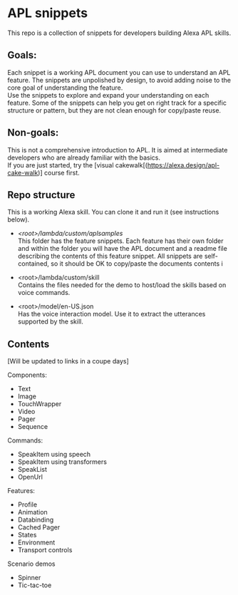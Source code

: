 # APL snippets  
This repo is a collection of snippets for developers building Alexa APL skills.   


## Goals:
Each snippet is a working APL document you can use to  understand an APL feature. The snippets are unpolished by design, to avoid adding noise to the core goal of understanding the feature.  
Use the snippets  to explore and expand your understanding on each feature. 
Some of the snippets can help you get on right track for a specific structure or pattern, but they are not clean enough for copy/paste reuse. 

## Non-goals:
This is not a comprehensive introduction to APL.  It is aimed at intermediate developers who are already familiar with the basics.   
If you are just started, try the [visual cakewalk[(https://alexa.design/apl-cake-walk)] course first. 
 


## Repo structure
This is a working Alexa skill. You can clone it and run it (see instructions below).

- *&lt;root&gt;/lambda/custom/aplsamples*   
This folder has the feature snippets. Each feature has their own folder and within the folder you will have the APL document and a readme file describing the contents of this feature snippet. 
All snippets are self-contained, so it should be OK to copy/paste the documents contents i

- &lt;root&gt;/lambda/custom/skill    
Contains the files needed for the demo to host/load the skills based on voice commands. 

- &lt;root&gt;/model/en-US.json   
 Has the voice interaction model. Use it to extract the utterances supported by the skill. 



## Contents
[Will be updated to links in a coupe days]
 
Components: 
- Text 
- Image
- TouchWrapper 
- Video 
- Pager 
- Sequence 


Commands:
- SpeakItem using speech 
- SpeakItem using transformers 
- SpeakList 
- OpenUrl 

Features: 
- Profile 
- Animation 
- Databinding  
- Cached Pager 
- States 
- Environment 
- Transport controls 

Scenario demos 
- Spinner 
- Tic-tac-toe
